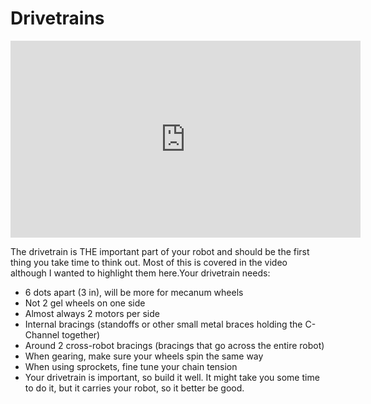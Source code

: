 # Drivetrains

<iframe width="560" height="315" src="https://www.youtube.com/embed/Hu4FqAARGGw" title="Robotics Introduction - Subsystems - Drivetrain" frameborder="0" allow="accelerometer; autoplay; clipboard-write; encrypted-media; gyroscope; picture-in-picture; web-share" allowfullscreen></iframe>

The drivetrain is THE important part of your robot and should be the first thing you take time to think out. Most of this is covered in the video although I wanted to highlight them here.Your drivetrain needs:

-   6 dots apart (3 in), will be more for mecanum wheels
-   Not 2 gel wheels on one side
-   Almost always 2 motors per side
-   Internal bracings (standoffs or other small metal braces holding the C-Channel together)
-   Around 2 cross-robot bracings (bracings that go across the entire robot)
-   When gearing, make sure your wheels spin the same way
-   When using sprockets, fine tune your chain tension
-   Your drivetrain is important, so build it well. It might take you some time to do it, but it carries your robot, so it better be good.
